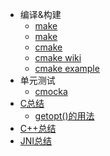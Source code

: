 
+ 编译&构建
  + [make](c-make-1.md)
  + [make](c-make-2.md)
  + [cmake](c-cmake-1.md)
  + [cmake wiki](https://gitlab.kitware.com/cmake/community/wikis/FAQ#general-information-and-availability)
  + [cmake example](https://github.com/ttroy50/cmake-examples)
+ 单元测试
  + [cmocka](c-unit-test-1.md)
+ [C总结](c.md)
  + [getopt()的用法](c-getopt.md)
+ [C++总结](cpp.md)
+ [JNI总结](jni.md)